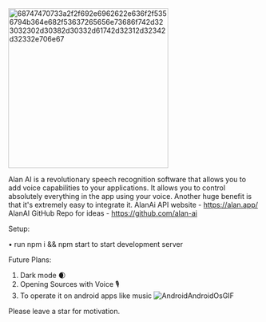 
<img width="320" alt="68747470733a2f2f692e6962622e636f2f5356794b364e682f53637265656e73686f742d323032302d30382d30332d61742d32312d32342d32332e706e67" src="https://user-images.githubusercontent.com/76739126/163259988-912f0b10-22d9-4608-874b-6523c5a7e9f2.png">


Alan AI is a revolutionary speech recognition software that allows you to add voice capabilities to your applications. It allows you to control absolutely everything in the app using your voice. Another huge benefit is that it's extremely easy to integrate it.
AlanAi API website - https://alan.app/
AlanAI GitHub Repo for ideas - https://github.com/alan-ai

Setup:

• run npm i && npm start to start development server

Future Plans:

1) Dark mode 🌒
2) Opening Sources with Voice 🎙️
3) To operate it on android apps like music ![AndroidAndroidOsGIF](https://user-images.githubusercontent.com/76739126/163260161-11d505e8-2ce3-43ea-a868-c91a00501e64.gif)

Please leave a star for motivation.

